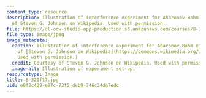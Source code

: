 ```yaml
---
content_type: resource
description: Illustration of interference experiment for Aharonov-Bohm effect. Courtesy
  of Steven G. Johnson on Wikipedia. Used with permission.
file: https://ol-ocw-studio-app-production.s3.amazonaws.com/courses/8-321-quantum-theory-i-fall-2017/e9f2c428e97c73f5deb9746c34da7edc_8-321f17.jpg
file_type: image/jpeg
image_metadata:
  caption: Illustration of interference experiment for Aharonov-Bohm effect. (Courtesy
    of [Steven G. Johnson on Wikipedia](https://commons.wikimedia.org/wiki/File%3AAharonov-bohm.png).
    Used with permission.)
  credit: Courtesy of Steven G. Johnson on Wikipedia. Used with permission.
  image-alt: Illustration of experiment set-up.
resourcetype: Image
title: 8-321f17.jpg
uid: e9f2c428-e97c-73f5-deb9-746c34da7edc
---
```

